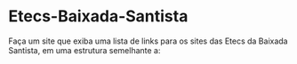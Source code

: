 # Etecs-Baixada-Santista
Faça um site que exiba uma lista de links para os sites das Etecs da Baixada Santista, em uma estrutura semelhante a:
